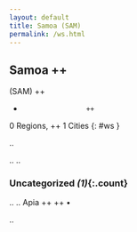 ```yaml
---
layout: default
title: Samoa (SAM)
permalink: /ws.html
---
```



## Samoa   ++
(SAM)  ++
-                     ++
0 Regions, ++
1 Cities
{: #ws }

.. 




.. 
.. 


### Uncategorized _(1)_{:.count}


..
..
Apia  ++
 ++
•




.. 
 

